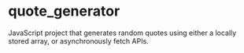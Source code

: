 # quote_generator
JavaScript project that generates random quotes using either a locally stored array, or asynchronously fetch APIs.
